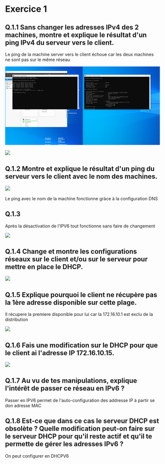 # Exercice 1

## Q.1.1 Sans changer les adresses IPv4 des 2 machines, montre et explique le résultat d'un ping IPv4 du serveur vers le client.

Le ping de la machine server vers le client échoue car les deux machines ne sont pas sur le même réseau

![](https://github.com/Alex-le-basque/Checkpoint_2/blob/main/Ressources/ping_server_client_1.png?raw=true)

![](https://github.com/Alex-le-basque/Checkpoint_2/blob/main/Ressources/Capture%20d'%C3%A9cran%202024-05-17%20112054.png?raw=true)

## Q.1.2 Montre et explique le résultat d'un ping du serveur vers le client avec le nom des machines.

![](https://github.com/Alex-le-basque/Checkpoint_2/blob/main/Ressources/Capture%20d'%C3%A9cran%202024-05-17%20112547.png?raw=true)

Le ping avec le nom de la machine fonctionne gràce à la configuration DNS

## Q.1.3

Après la désactivation de l'IPV6 tout fonctionne sans faire de changement

![](https://github.com/Alex-le-basque/Checkpoint_2/blob/main/Ressources/Capture%20d'%C3%A9cran%202024-05-17%20113006.png?raw=true
)

## Q.1.4 Change et montre les configurations réseaux sur le client et/ou sur le serveur pour mettre en place le DHCP.

![](https://github.com/Alex-le-basque/Checkpoint_2/blob/main/Ressources/Capture%20d'%C3%A9cran%202024-05-17%20113708.png?raw=true)

## Q.1.5 Explique pourquoi le client ne récupère pas la 1ère adresse disponible sur cette plage.

Il récupere la premiere disponible pour lui car la 172.16.10.1 est exclu de la distribution

![](https://github.com/Alex-le-basque/Checkpoint_2/blob/main/Ressources/Capture%20d'%C3%A9cran%202024-05-17%20114003.png?raw=true)

## Q.1.6 Fais une modification sur le DHCP pour que le client ai l'adresse IP 172.16.10.15.

![](https://github.com/Alex-le-basque/Checkpoint_2/blob/main/Ressources/Capture%20d'%C3%A9cran%202024-05-17%20114558.png?raw=true)

## Q.1.7 Au vu de tes manipulations, explique l'intérêt de passer ce réseau en IPv6 ?

Passer en IPV6 permet de l'auto-configuration des addresse IP à partir se don adresse MAC

## Q.1.8 Est-ce que dans ce cas le serveur DHCP est obsolète ? Quelle modification peut-on faire sur le serveur DHCP pour qu'il reste actif et qu'il te permette de gérer les adresses IPv6 ?

On peut configurer en DHCPV6
